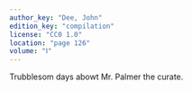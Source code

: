 ```yaml
---
author_key: "Dee, John"
edition_key: "compilation"
license: "CC0 1.0"
location: "page 126"
volume: "Ⅰ"
---
```

Trubblesom days abowt Mr. Palmer the curate.
